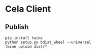 # Cela Client

## Publish

```shell
pip install twine
python setup.py bdist_wheel --universal
twine upload dist/*
```